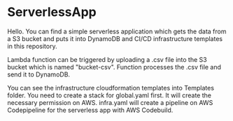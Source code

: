 # ServerlessApp

Hello. You can find a simple serverless application which gets the data from a S3 bucket and puts it into DynamoDB and CI/CD infrastructure templates in this repository.

Lambda function can be triggered by uploading a .csv file into the S3 bucket which is named "bucket-csv". Function processes the .csv file and send it to DynamoDB.

You can see the infrastructure cloudformation templates into Templates folder. You need to create a stack for global.yaml first. It will create the necessary permission on AWS. infra.yaml will create a pipeline on AWS Codepipeline for the serverless app with AWS Codebuild.
